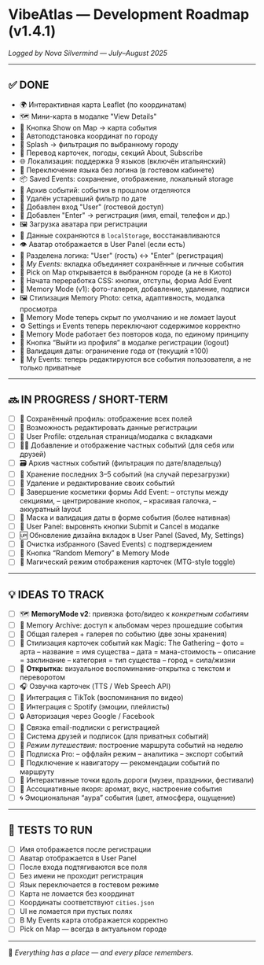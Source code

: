 # VibeAtlas — Development Roadmap (v1.4.1)
*Logged by Nova Silvermind — July–August 2025*

---

## ✅ DONE

- 🌍 Интерактивная карта Leaflet (по координатам)
- 🗺️ Мини-карта в модалке "View Details"
- 📍 Кнопка Show on Map → карта события
- 🧠 Автоподстановка координат по городу
- 🎯 Splash → фильтрация по выбранному городу
- 📄 Перевод карточек, погоды, секций About, Subscribe
- 🌐 Локализация: поддержка 9 языков (включён итальянский)
- 🔁 Переключение языка без логина (в гостевом кабинете)
- 📦 Saved Events: сохранение, отображение, локальный storage
- 🧊 Архив событий: события в прошлом отделяются
- 🧼 Удалён устаревший фильтр по дате
- 👤 Добавлен вход "User" (гостевой доступ)
- 🔐 Добавлен "Enter" → регистрация (имя, email, телефон и др.)
- 🖼️ Загрузка аватара при регистрации
- 💾 Данные сохраняются в `localStorage`, восстанавливаются
- 👁️ Аватар отображается в User Panel (если есть)
- 🧾 Разделена логика: "User" (гость) ↔ "Enter" (регистрация)
- 🧍 *My Events:* вкладка объединяет сохранённые и личные события
- 📍 Pick on Map открывается в выбранном городе (а не в Киото)
- 🎨 Начата переработка CSS: кнопки, отступы, форма Add Event
- 🧠 Memory Mode (v1): фото-галерея, добавление, удаление, подписи
- 🖼️ Стилизация Memory Photo: сетка, адаптивность, модалка просмотра
- 🧠 Memory Mode теперь скрыт по умолчанию и не ломает layout
- ⚙️ Settings и Events теперь переключают содержимое корректно
- 🧠 Memory Mode работает без повторов кода, по единому принципу
- 🚪 Кнопка “Выйти из профиля” в модалке регистрации (logout)
- 📆 Валидация даты: ограничение года от (текущий ±100)
- 🧾 My Events: теперь редактируются все события пользователя, а не только приватные

---

## 🔜 IN PROGRESS / SHORT-TERM

- [ ] 🧩 Сохранённый профиль: отображение всех полей
- [ ] 🔄 Возможность редактировать данные регистрации
- [ ] 🧭 User Profile: отдельная страница/модалка с вкладками
- [ ] 🧑‍💻 Добавление и отображение частных событий (для себя или друзей)
- [ ] 🗃️ Архив частных событий (фильтрация по дате/владельцу)
- [ ] 💾 Хранение последних 3–5 событий (на случай перезагрузки)
- [ ] 🧠 Удаление и редактирование своих событий
- [ ] 🎨 Завершение косметики формы Add Event:
      – отступы между секциями,
      – центрирование кнопок,
      – красивая галочка,
      – аккуратный layout
- [ ] 🧼 Маска и валидация даты в форме события (более нативная)
- [ ] 🧭 User Panel: выровнять кнопки Submit и Cancel в модалке
- [ ] 🆙 Обновление дизайна вкладок в User Panel (Saved, My, Settings)
- [ ] 🧹 Очистка избранного (Saved Events) с подтверждением
- [ ] 🧠 Кнопка “Random Memory” в Memory Mode
- [ ] 🎨 Магический режим отображения карточек (MTG-style toggle)

---

## 💡 IDEAS TO TRACK

- [ ] 🗺️ **MemoryMode v2**: привязка фото/видео к *конкретным событиям*
- [ ] 🧠 Memory Archive: доступ к альбомам через прошедшие события
- [ ] 🧠 Общая галерея + галерея по событию (две зоны хранения)
- [ ] 🎴 Стилизация карточек событий как Magic: The Gathering
      – фото = арта
      – название = имя существа
      – дата = мана-стоимость
      – описание = заклинание
      – категория = тип существа
      – город = сила/жизни
- [ ] 💌 **Открытка:** визуальное воспоминание-открытка с текстом и переворотом
- [ ] 🎧 Озвучка карточек (TTS / Web Speech API)
- [ ] 📲 Интеграция с TikTok (воспоминания по видео)
- [ ] 🎵 Интеграция с Spotify (эмоции, плейлисты)
- [ ] 🔒 Авторизация через Google / Facebook
- [ ] 📨 Связка email-подписки с регистрацией
- [ ] 🤝 Система друзей и подписок (для приватных событий)
- [ ] 🧳 *Режим путешествия:* построение маршрута событий на неделю
- [ ] 💎 Подписка Pro:
      – оффлайн режим
      – аналитика
      – экспорт событий
- [ ] 🧠 Подключение к навигатору — рекомендации событий по маршруту
- [ ] 🚗 Интерактивные точки вдоль дороги (музеи, праздники, фестивали)
- [ ] 🌈 Ассоциативные якоря: аромат, вкус, настроение события
- [ ] 🌀 Эмоциональная “аура” события (цвет, атмосфера, ощущение)

---

## 🧪 TESTS TO RUN

- [ ] Имя отображается после регистрации
- [ ] Аватар отображается в User Panel
- [ ] После входа подтягиваются все поля
- [ ] Без имени не проходит регистрация
- [ ] Язык переключается в гостевом режиме
- [ ] Карта не ломается без координат
- [ ] Координаты соответствуют `cities.json`
- [ ] UI не ломается при пустых полях
- [ ] В My Events карта отображается корректно
- [ ] Pick on Map — всегда в актуальном городе

---

🧠 *Everything has a place — and every place remembers.*
